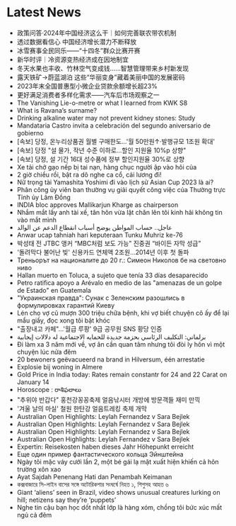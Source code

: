 # Latest News
-  政策问答·2024年中国经济这么干｜如何完善联农带农机制
-  透过数据看信心 中国经济增长潜力不断释放
-  冰雪赛事全民同乐——“十四冬”群众比赛开赛
-  新华时评｜冷资源变热经济成在因地制宜
-  冬天水果也丰收、竹林空气变成钱……智慧管理带来乡村新发现
-  露天铁矿→蔚蓝湖泊 这些“华丽变身”藏着美丽中国的发展密码
-  2023年末全国普惠型小微企业贷款余额增长超23%
-  更好满足消费者多样化需求——汽车后市场观察之一
-  The Vanishing Lie-o-metre or what I learned from KWK S8
-  What is Ravana’s surname?
-  Drinking alkaline water may not prevent kidney stones: Study
-  Mandataria Castro invita a celebración del segundo aniversario de gobierno
-  [속보] 당정, 온누리상품권 월별 구매한도…'월 50만원↑·발행규모 1조원 확대'
-  [속보] 당정 "설 물가, 작년 수준 이하로…할인 지원율 10%p 상향"
-  [속보] 당정, 설 기간 16대 성수품에 정부 할인지원율 30%로 상향
-  Xe tải chở gạo nếp bị tai nạn, hàng chục người ập vào hôi của
-  2 giờ chiều rồi, bật ra dô nghe ca cổ, cải lương đi!
-  Nữ trọng tài Yamashita Yoshimi đi vào lịch sử Asian Cup 2023 là ai?
-  Phân công ủy viên ban thường vụ giải quyết công việc của Thường trực Tỉnh ủy Lâm Đồng
-  INDIA bloc approves Mallikarjun Kharge as chairperson
-  Nhắm mắt lấy anh tài xế, tân hôn vừa lật chăn lên tôi kinh hãi không tin vào mắt mình
-  عاجل.. حساب المواطن يوضح أسباب انقطاع الدعم عن الوالد
-  Anwar ucap tahniah hari keputeraan Tunku Muhriz ke-76
-  박성태 전 JTBC 앵커 “MBC처럼 보도 가능” 진중권 “바이든 자막 성급”
-  '돌려막다 불어난 빚' 신용카드 연체액 2조원…2014년 이후 첫 돌파
-  Треньорът на националите до 20 г.: Симеон Николов бе на световно ниво
-  Hallan muerto en Toluca, a sujeto que tenía 33 días desaparecido
-  Petro ratifica apoyo a Arévalo en medio de las "amenazas de un golpe de Estado" en Guatemala
-  "Украинская правда": Сунак с Зеленским разошлись в формулировках гарантий Киеву
-  Lén cho vợ cũ mượn 300 triệu chữa bệnh, khi vợ biết chuyện cô ấy để lại mẩu giấy, đọc xong tôi bật khóc
-  "출장내고 카페"…'월급 루팡' 9급 공무원 SNS 황당 인증
-  برلماني: التكليف الرئاسي بحزمة جديدة للحمايه الاجتماعية له دلالات إيجابية
-  Đi làm xa 3 năm mới về, vợ ân cần quan tâm nhưng tôi đòi ly hôn vì một chuyện lúc nửa đêm
-  20 bewoners geëvacueerd na brand in Hilversum, één arrestatie
-  Explosie bij woning in Almere
-  Gold Price in India today: Rates remain constantr for 24 and 22 Carat on January 14
-  Horoscope : రాశిఫలాలు
-  "추위야 반갑다" 홍천강꽁꽁축제 얼음낚시터 개방에 방문객들 재미 만끽
-  '겨울 날의 마실' 철원 한탄강 얼음트레킹 축제 개막
-  Australian Open Highlights: Leylah Fernandez v Sara Bejlek
-  Australian Open Highlights: Leylah Fernandez v Sara Bejlek
-  Australian Open Highlights: Leylah Fernandez v Sara Bejlek
-  Australian Open Highlights: Leylah Fernandez v Sara Bejlek
-  Expertin: Reisekosten haben dieses Jahr Höhepunkt erreicht
-  Еще один пример фантастического кольца Эйнштейна
-  Ngày tôi mặc váy cưới lần 2, một bé gái lạ mặt xuất hiện khiến cả hôn trường xôn xao
-  Ayat Sajdah Penenang Hati dan Penambah Keimanan
-  কক্সবাজারে সি-লাইন বাসের সঙ্গে অটোরিকশার সংঘর্ষে নিহত ১, শিশুসহ আহত ৬
-  Giant ‘aliens’ seen in Brazil, video shows unusual creatures lurking on hill; netizens say they’re ‘puppets’
-  Nghe tin cậu bạn học dốt nhất lớp là hàng xóm, chồng tôi bức xúc mất ngủ cả đêm
